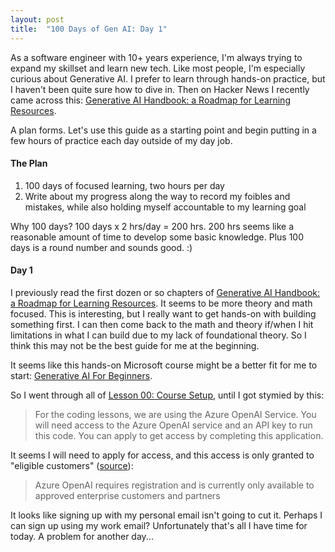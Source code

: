 ```yaml
---
layout: post
title:  "100 Days of Gen AI: Day 1"
---
```


As a software engineer with 10+ years experience, I'm always trying to expand my skillset and learn new tech. Like most people, I'm especially curious about Generative AI. I prefer to learn through hands-on practice, but I haven't been quite sure how to dive in. Then on Hacker News I recently came across this: [Generative AI Handbook: a Roadmap for Learning Resources](https://genai-handbook.github.io/).

A plan forms. Let's use this guide as a starting point and begin putting in a few hours of practice each day outside of my day job.

#### The Plan
1. 100 days of focused learning, two hours per day
2. Write about my progress along the way to record my foibles and mistakes, while also holding myself accountable to my learning goal

Why 100 days? 100 days x 2 hrs/day = 200 hrs. 200 hrs seems like a reasonable amount of time to develop some basic knowledge. Plus 100 days is a round number and sounds good. :)

#### Day 1
I previously read the first dozen or so chapters of [Generative AI Handbook: a Roadmap for Learning Resources](https://genai-handbook.github.io/). It seems to be more theory and math focused. This is interesting, but I really want to get hands-on with building something first. I can then come back to the math and theory if/when I hit limitations in what I can build due to my lack of foundational theory. So I think this may not be the best guide for me at the beginning.

It seems like this hands-on Microsoft course might be a better fit for me to start: [Generative AI For Beginners](https://microsoft.github.io/generative-ai-for-beginners/#/).

So I went through all of [Lesson 00: Course Setup](https://microsoft.github.io/generative-ai-for-beginners/#/00-course-setup/README?wt.mc_id=academic-105485-koreyst), until I got stymied by this:

> For the coding lessons, we are using the Azure OpenAI Service. You will need access to the Azure OpenAI service and an API key to run this code. You can apply to get access by completing this application.

It seems I will need to apply for access, and this access is only granted to "eligible customers" ([source](https://learn.microsoft.com/en-us/legal/cognitive-services/openai/limited-access?context=%2Fazure%2Fcognitive-services%2Fopenai%2Fcontext%2Fcontext#registration-process)):

> Azure OpenAI requires registration and is currently only available to approved enterprise customers and partners

It looks like signing up with my personal email isn't going to cut it. Perhaps I can sign up using my work email? Unfortunately that's all I have time for today. A problem for another day...
